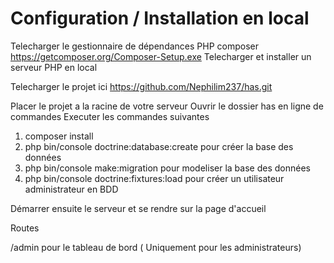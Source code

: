 # Configuration / Installation en local

Telecharger le gestionnaire de dépendances PHP composer https://getcomposer.org/Composer-Setup.exe
Telecharger et installer un serveur PHP en local

Telecharger le projet ici https://github.com/Nephilim237/has.git

Placer le projet a la racine de votre serveur
Ouvrir le dossier has en ligne de commandes
Executer les commandes suivantes

1. composer install
2. php bin/console doctrine:database:create pour créer la base des données
3. php bin/console make:migration pour modeliser la base des données
4. php bin/console doctrine:fixtures:load pour créer un utilisateur administrateur en BDD

Démarrer ensuite le serveur et se rendre sur la page d'accueil

Routes

/admin pour le tableau de bord ( Uniquement pour les administrateurs)
